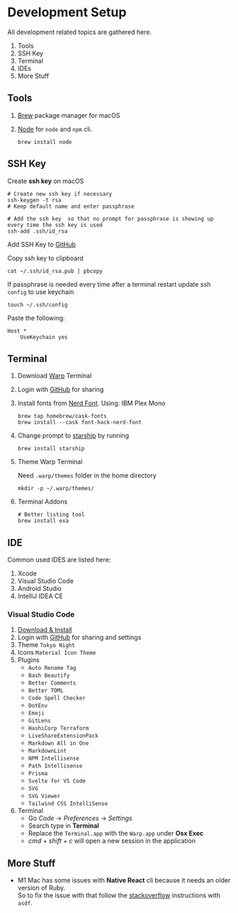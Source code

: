 # Development Setup

All development related topics are gathered here.

1. Tools
2. SSH Key
3. Terminal
4. IDEs
5. More Stuff

## Tools

1. [Brew](https://brew.sh) package manager for macOS
2. [Node](https://nodejs.org/en/download/) for `node` and `npm` cli.

    ```shell
    brew install node
    ```

## SSH Key

Create **ssh key** on macOS

```shell
# Create new ssh key if necessary
ssh-keygen -t rsa
# Keep default name and enter passphrase

# Add the ssh key  so that no prompt for passphrase is showing up every time the ssh key is used
ssh-add .ssh/id_rsa
```

Add SSH Key to  [GitHub](https://github.com/settings/ssh/new)

Copy ssh key to clipboard

```shell
cat ~/.ssh/id_rsa.pub | pbcopy
```

If passphrase is needed every time after a terminal restart update ssh `config` to use keychain

```shell
touch ~/.ssh/config
```

Paste the following:

```text
Host *
    UseKeychain yes
```

## Terminal

1. Download [Warp](https://www.warp.dev) Terminal
2. Login with [GitHub](github.com) for sharing
3. Install fonts from [Nerd Font](https://www.nerdfonts.com). Using: IBM Plex Mono

    ```shell
    brew tap homebrew/cask-fonts
    brew install --cask font-hack-nerd-font
    ```

4. Change prompt to [starship](https://starship.rs) by running

    ```shell
    brew install starship
    ```

    <!-- TODO: config for prompt -->

5. Theme Warp Terminal

    Need `.warp/themes` folder in the home directory
    <!-- TODO: Theme with colors of listing and icons -->
    ```shell
    mkdir -p ~/.warp/themes/
    ```

6. Terminal Addons

    ```shell
    # Better listing tool
    brew install exa
    ```

## IDE

Common used IDES are listed here:

1. Xcode
2. Visual Studio Code
3. Android Studio
4. IntelliJ IDEA CE

### Visual Studio Code

1. [Download & Install](https://code.visualstudio.com)
2. Login with [GitHub](github.com) for sharing and settings
3. Theme `Tokyo Night`
4. Icons `Material Icon Theme`
5. Plugins
   - `Auto Rename Tag`
   - `Bash Beautify`
   - `Better Comments`
   - `Better TOML`
   - `Code Spell Checker`
   - `DotEnv`
   - `Emoji`
   - `GitLens`
   - `HashiCorp Terraform`
   - `LiveShareExtensionPack`
   - `Markdown All in One`
   - `MarkdownLint`
   - `NPM Intellisense`
   - `Path Intellisense`
   - `Prisma`
   - `Svelte for VS Code`
   - `SVG`
   - `SVG Viewer`
   - `Tailwind CSS IntelliSense`
6. Terminal
   - Go *Code* -> *Preferences* -> *Settings*  
   - Search type in **Terminal**
   - Replace the `Terminal.app` with the `Warp.app` under **Osx Exec**
   - *cmd + shift + c* will open a new session in the application

## More Stuff

- M1 Mac has some issues with **Native React** cli because it needs an older version of Ruby.  
  So to fix the issue with that follow the [stackoverflow](https://stackoverflow.com/questions/69012676/install-older-ruby-versions-on-a-m1-macbook) instructions with `asdf`.
